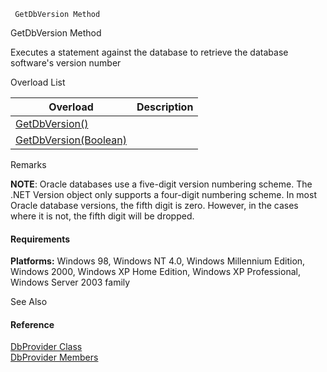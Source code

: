 ﻿     GetDbVersion Method                                                   

GetDbVersion Method

Executes a statement against the database to retrieve the database software's version number

Overload List

| Overload | Description |
| --- | --- |
| [GetDbVersion()](FChoice.Common~FChoice.Common.Data.DbProvider~GetDbVersion().md) |   |
| [GetDbVersion(Boolean)](FChoice.Common~FChoice.Common.Data.DbProvider~GetDbVersion(Boolean).md) |   |

Remarks

**NOTE**: Oracle databases use a five-digit version numbering scheme. The .NET Version object only supports a four-digit numbering scheme. In most Oracle database versions, the fifth digit is zero. However, in the cases where it is not, the fifth digit will be dropped.

#### Requirements

**Platforms:** Windows 98, Windows NT 4.0, Windows Millennium Edition, Windows 2000, Windows XP Home Edition, Windows XP Professional, Windows Server 2003 family

See Also

#### Reference

[DbProvider Class](FChoice.Common~FChoice.Common.Data.DbProvider.md)  
[DbProvider Members](FChoice.Common~FChoice.Common.Data.DbProvider_members.md)